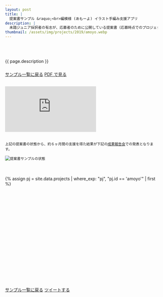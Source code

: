 ```yaml
---
layout: post
title: |
  提案書サンプル &raquo;<br>編模様 (あもーよ) イラスト手編み支援アプリ
description: |
  未踏ジュニア採択者の有志が、応募者のために公開している提案書（応募時点でのプロジェクト概要）です。
thumbnail: /assets/img/projects/2019/amoyo.webp
---
```


<p style='padding: 50px 0px 10px;'>{{ page.description }}</p>

<div class='flex'>
  <a class="button" href="/applications#sample">サンプル一覧に戻る</a>
  <a class="button" href="/applications/amoyo.pdf">PDF で見る</a>
</div>

<div class="pdf-wrap" style='margin: 30px 0px;'>
  <div class="pdf-container">
    <embed src="https://drive.google.com/viewerng/viewer?embedded=true&url=https://jr.mitou.org/applications/amoyo.pdf" />
  </div>
</div>

<div class='note' style='margin: 30px auto 50px;'><small>上記の提案書の状態から、約６ヶ月間の支援を得た結果が下記の<a href='/projects/2019/#final'>成果報告会</a>での発表となります。<br><br><img src="/assets/img/spinner.svg" data-src="/assets/img/schedule_sample.webp" alt="提案書サンプルの状態" class="lazyload"></small></div>

{% assign pj = site.data.projects | where_exp: "pj", "pj.id == 'amoyo'" | first %}
<div class="youtube">
  <iframe width="560" height="315" class="lazyload" data-src="https://www.youtube.com/embed/{{ pj.final }}?rel=0{% if pj.final_start %}&start={{ pj.final_start }}{% endif %}" frameborder="0" allow="accelerometer; autoplay; clipboard-write; encrypted-media; gyroscope; picture-in-picture" allowfullscreen=""></iframe>
</div>

<div class='flex'>
  <a class="button" href="/applications#sample">サンプル一覧に戻る</a>
  <a class="button" href='https://twitter.com/intent/tweet?text=提案書サンプル%20-%20編模様 (あもーよ) イラスト手編み支援アプリ&hashtags=未踏ジュニア&url={{ site.url }}/applications/amoyo&lang=jp&related=mitoujr'>ツイートする</a>
</div>

